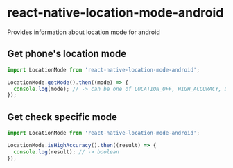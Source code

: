 # react-native-location-mode-android
Provides information about location mode for android

## Get phone's location mode
```javascript
import LocationMode from 'react-native-location-mode-android';

LocationMode.getMode().then((mode) => {
  console.log(mode); // -> can be one of LOCATION_OFF, HIGH_ACCURACY, DEVICE_ONLY, BATTERY_SAVE
});

```

## Get check specific mode

```javascript
import LocationMode from 'react-native-location-mode-android';

LocationMode.isHighAccuracy().then((result) => {
  console.log(result); // -> boolean
});

```
